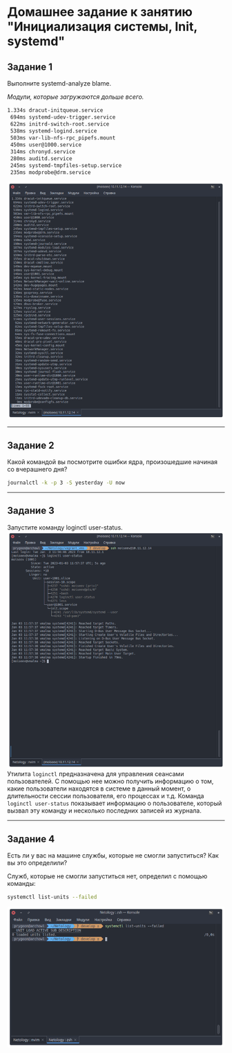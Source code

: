 # Домашнее задание к занятию "Инициализация системы, Init, systemd"

## Задание 1

Выполните systemd-analyze blame.

_Модули, которые загружаются дольше всего._

```console
1.334s dracut-initqueue.service
 694ms systemd-udev-trigger.service
 622ms initrd-switch-root.service
 538ms systemd-logind.service
 503ms var-lib-nfs-rpc_pipefs.mount
 450ms user@1000.service
 314ms chronyd.service
 280ms auditd.service
 245ms systemd-tmpfiles-setup.service
 235ms modprobe@drm.service
```

![alt_text](images/3-03/task_1.png "blame")

---

## Задание 2

Какой командой вы посмотрите ошибки ядра, произошедшие начиная со вчерашнего дня?

```bash
journalctl -k -p 3 -S yesterday -U now
```

---

## Задание 3

Запустите команду loginctl user-status.
![alt_text](images/3-03/task_3.png "loginctl user-status")
Утилита `loginctl` предназначена для управления сеансами пользователей. С помощью
нее можно получить информацию о том, какие пользователи находятся в системе в
данный момент, о длительности сессии пользователя, его процессах и т.д.
Команда `loginctl user-status` показывает информацию о пользователе, который
вызвал эту команду и несколько последних записей из журнала.

---

## Задание 4

Есть ли у вас на машине службы, которые не смогли запуститься? Как вы это определили?

Служб, которые не смогли запуститься нет, определил с помощью команды:

```bash
systemctl list-units --failed
```

![alt_text](images/3-03/task_4.png "Незапущенные службы")

